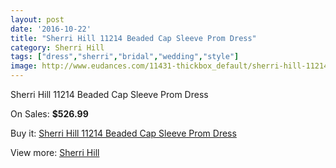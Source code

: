 ```yaml
---
layout: post
date: '2016-10-22'
title: "Sherri Hill 11214 Beaded Cap Sleeve Prom Dress"
category: Sherri Hill
tags: ["dress","sherri","bridal","wedding","style"]
image: http://www.eudances.com/11431-thickbox_default/sherri-hill-11214-beaded-cap-sleeve-prom-dress.jpg
---
```

Sherri Hill 11214 Beaded Cap Sleeve Prom Dress

On Sales: **$526.99**
<a href="https://www.eudances.com/en/sherri-hill/3631-sherri-hill-11214-beaded-cap-sleeve-prom-dress.html"><amp-img layout="responsive" width="600" height="600" src="//www.eudances.com/11431-thickbox_default/sherri-hill-11214-beaded-cap-sleeve-prom-dress.jpg" alt="Sherri Hill 11214 Beaded Cap Sleeve Prom Dress 0" /></a>
<a href="https://www.eudances.com/en/sherri-hill/3631-sherri-hill-11214-beaded-cap-sleeve-prom-dress.html"><amp-img layout="responsive" width="600" height="600" src="//www.eudances.com/11432-thickbox_default/sherri-hill-11214-beaded-cap-sleeve-prom-dress.jpg" alt="Sherri Hill 11214 Beaded Cap Sleeve Prom Dress 1" /></a>
<a href="https://www.eudances.com/en/sherri-hill/3631-sherri-hill-11214-beaded-cap-sleeve-prom-dress.html"><amp-img layout="responsive" width="600" height="600" src="//www.eudances.com/11433-thickbox_default/sherri-hill-11214-beaded-cap-sleeve-prom-dress.jpg" alt="Sherri Hill 11214 Beaded Cap Sleeve Prom Dress 2" /></a>

Buy it: [Sherri Hill 11214 Beaded Cap Sleeve Prom Dress](https://www.eudances.com/en/sherri-hill/3631-sherri-hill-11214-beaded-cap-sleeve-prom-dress.html "Sherri Hill 11214 Beaded Cap Sleeve Prom Dress")

View more: [Sherri Hill](https://www.eudances.com/en/80-Sherri-Hill "Sherri Hill")